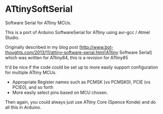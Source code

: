 # ATtinySoftSerial
Software Serial for ATtiny MCUs.

This is a port of Arduino SoftwareSerial for ATtiny using avr-gcc / Atmel Studio.

Originally described in my blog post [http://www.bot-thoughts.com/2013/11/attiny-software-serial.html|ATtiny Software Serial] 
which was written for ATtiny84, this is a revision for ATtiny85

It'd be nice if the code could be set up to more easily support configuration for multiple ATtiny MCUs.

* Appropriate Register names such as PCMSK (vs PCMSK0), PCIE (vs PCIE0), and so forth
* More easily select pins based on MCU chosen.

Then again, you could always just use ATtiny Core (Spence Konde) and do all this in Arduino.
